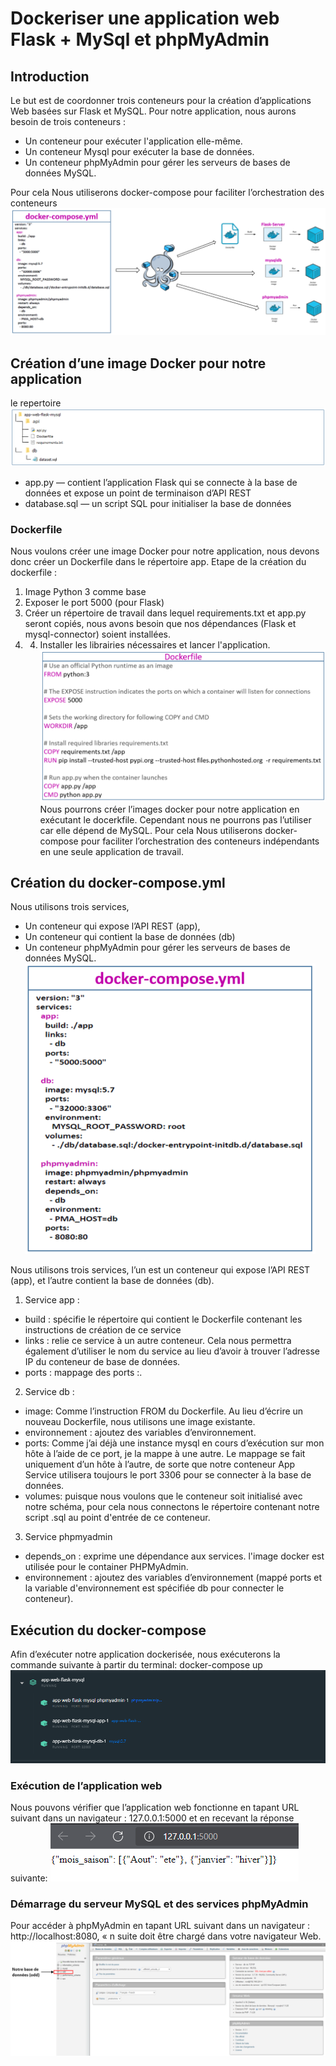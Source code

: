# Dockeriser une application web Flask + MySql et phpMyAdmin
## Introduction

Le but est de coordonner trois conteneurs pour la création d’applications Web basées sur Flask et MySQL.
Pour notre application, nous aurons besoin de trois conteneurs :

  * Un conteneur pour exécuter l'application elle-même.
  * Un conteneur Mysql pour exécuter la base de données.
  * Un conteneur phpMyAdmin pour gérer les serveurs de bases de données MySQL.



Pour cela Nous utiliserons docker-compose pour faciliter l’orchestration des conteneurs
![](https://github.com/NoreddineDamane/Dockerize-a-Flask-web-application-MySql-and-phpMyAdmin/blob/main/impecr/1.png)

## Création d’une image Docker pour notre application
le repertoire
![](https://github.com/NoreddineDamane/Dockerize-a-Flask-web-application-MySql-and-phpMyAdmin/blob/main/impecr/2.png)
* app.py — contient l’application Flask qui se connecte à la base de données et expose un point de terminaison d’API REST
* database.sql — un script SQL pour initialiser la base de données

### Dockerfile
Nous voulons créer une image Docker pour notre application, nous devons donc créer un Dockerfile dans le répertoire app.
Etape de la création du dockerfile :
1.	Image Python 3 comme base 
2.	Exposer le port 5000 (pour Flask)
3.	Créer un répertoire de travail dans lequel requirements.txt et app.py seront copiés, nous avons besoin que nos dépendances (Flask et mysql-connector) soient installées.
4. 4.	Installer les librairies nécessaires et lancer l'application.
![](https://github.com/NoreddineDamane/Dockerize-a-Flask-web-application-MySql-and-phpMyAdmin/blob/main/impecr/4.png)
Nous pourrons créer l’images docker pour notre application en exécutant le docerkfile. Cependant nous ne pourrons pas l’utiliser car elle dépend de MySQL. Pour cela Nous utiliserons docker-compose pour faciliter l’orchestration des conteneurs indépendants en une seule application de travail.

## Création du docker-compose.yml
Nous utilisons trois services, 
*	Un conteneur qui expose l’API REST (app), 
*	Un conteneur qui contient la base de données (db)
*	Un conteneur phpMyAdmin pour gérer les serveurs de bases de données MySQL.
                                ![](https://github.com/NoreddineDamane/Dockerize-a-Flask-web-application-MySql-and-phpMyAdmin/blob/main/impecr/5.png)
             
             
Nous utilisons trois services, l’un est un conteneur qui expose l’API REST (app), et l’autre contient la base de données (db).
1.	Service app :
* build : spécifie le répertoire qui contient le Dockerfile contenant les instructions de création de ce service
* links : relie ce service à un autre conteneur. Cela nous permettra également d’utiliser le nom du service au lieu d’avoir à trouver l’adresse IP du conteneur de base de données.
* ports : mappage des ports <Host>:<Container>.
2.	Service db :
* image: Comme l’instruction FROM du Dockerfile. Au lieu d’écrire un nouveau Dockerfile, nous utilisons une image existante.
* environnement : ajoutez des variables d’environnement.
* ports: Comme j’ai déjà une instance mysql en cours d’exécution sur mon hôte à l’aide de ce port, je la mappe à une autre. Le mappage se fait uniquement d’un hôte à l’autre, de sorte que notre conteneur App Service utilisera toujours le port 3306 pour se connecter à la base de données.
* volumes: puisque nous voulons que le conteneur soit initialisé avec notre schéma, pour cela nous connectons le répertoire contenant notre script .sql au point d'entrée de ce conteneur.
3.	Service phpmyadmin
* depends_on : exprime une dépendance aux services. l'image docker est utilisée pour le container PHPMyAdmin. 
* environnement : ajoutez des variables d’environnement (mappé  ports et la variable d'environnement est spécifiée db pour connecter le conteneur).
 
 
## Exécution du docker-compose
Afin d’exécuter notre application dockerisée, nous exécuterons la commande suivante à partir du terminal: docker-compose up
![](https://github.com/NoreddineDamane/Dockerize-a-Flask-web-application-MySql-and-phpMyAdmin/blob/main/impecr/6.png)
### Exécution de l’application web
Nous pouvons vérifier que l’application web fonctionne en  tapant URL suivant dans un navigateur : 127.0.0.1:5000 et en recevant la réponse suivante:
![](https://github.com/NoreddineDamane/Dockerize-a-Flask-web-application-MySql-and-phpMyAdmin/blob/main/impecr/7.png)
### Démarrage du serveur MySQL et des services phpMyAdmin
Pour accéder à phpMyAdmin en tapant URL suivant dans un navigateur : http://localhost:8080, « n suite doit être chargé dans votre navigateur Web.
                    ![](https://github.com/NoreddineDamane/Dockerize-a-Flask-web-application-MySql-and-phpMyAdmin/blob/main/impecr/8.png)
 

